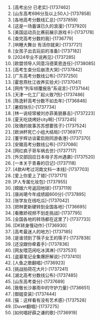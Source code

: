 
1. [高考出分 已老实]-[1737462]
1. [山东高考696分及以上50人]-[1737858]
1. [各地高考分数线汇总]-[1737859]
1. [这是一场蓄谋已久的浪漫]-[1737920]
1. [美国运动员比赛前展示游戏卡]-[1737178]
1. [查完高考分数的我]-[1736779]
1. [哄睡大舞台 有活你就来]-[1737721]
1. [女孩子出去玩前的准备]-[1737182]
1. [2024毕业不说再见]-[1737285]
1. [欧盟领导人同意冯德莱恩连任]-[1738085]
1. [高考生查分后崩溃大哭]-[1737842]
1. [广东高考分数线公布]-[1737250]
1. [霍思燕杜江收养实验犬]-[1737041]
1. [网传“列车倾覆报告”系谣言]-[1737144]
1. [天津一化工厂起火致7伤]-[1737486]
1. [陈逸轩高考分数不如去年]-[1736846]
1. [暑假快乐]-[1737734]
1. [林一说经常被刘亦菲美貌暴击]-[1737223]
1. [夏天吃烧烤好city啊]-[1737245]
1. [玫瑰的故事苏苏想要孩子]-[1737524]
1. [欧洲杯死亡小组大结局]-[1736977]
1. [董宇辉访谈霍启刚同游香港]-[1737370]
1. [安徽高考分数线公布]-[1737086]
1. [网红疯子哥车祸去世]-[1737717]
1. [外交部回应日本母子苏州遇袭]-[1737520]
1. [一本关于青春的日记]-[1737118]
1. [4款AI考过河南文科一本线]-[1737703]
1. [爱上你爱上了错]-[1737171]
1. [P人专属化妆包]-[1737955]
1. [嫦娥六号返回地球]-[1737119]
1. [唐尚珺今年成绩超600分]-[1737895]
1. [张学友在线吃瓜]-[1737042]
1. [把林更新硬转到全国各地]-[1736695]
1. [看撒娇视频不划走挑战]-[1737795]
1. [全国各地的转场都在这里了]-[1737733]
1. [DK转身慢动作]-[1736930]
1. [高考最迷人的地方]-[1737185]
1. [是谁领到了筷子女王的筷子]-[1737838]
1. [还没跟你牵着手]-[1737836]
1. [网友喂范闲吃冰淇淋]-[1737531]
1. [盗墓笔记全集爆肝解说]-[1737410]
1. [人鱼之歌翻唱]-[1736923]
1. [挑战拍荷花大片]-[1737241]
1. [湖北高考分数线公布]-[1737485]
1. [山东高考查分]-[1737689]
1. [致敬长沙暴雨中的守护力量]-[1736651]
1. [御姐变装]-[1737444]
1. [猫：这样看有没有艺术感]-[1737528]
1. [Duvet翻唱]-[1737275]
1. [如何唱好薛之谦的歌]-[1736919]